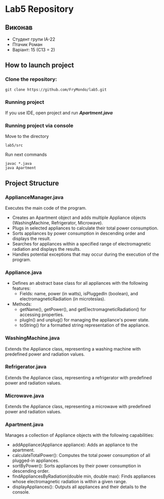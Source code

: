 # Lab5 Repository
## Виконав
- Студент групи ІА-22
- Птачик Роман
- Варіант: 15 (С13 = 2)
## How to launch project
### Clone the repository:
```
git clone https://github.com/FryMondo/lab5.git
```
### Running project
If you use IDE, open project and run ***Apartment.java***
### Running project via console
Move to the directory
```
lab5/src
```
Run next commands
```
javac *.java
java Apartment
```
## Project Structure
### ApplianceManager.java
Executes the main code of the program.
- Creates an Apartment object and adds multiple Appliance objects (WashingMachine, Refrigerator, Microwave).
- Plugs in selected appliances to calculate their total power consumption.
- Sorts appliances by power consumption in descending order and displays the result.
- Searches for appliances within a specified range of electromagnetic radiation and displays the results.
- Handles potential exceptions that may occur during the execution of the program.
### Appliance.java
- Defines an abstract base class for all appliances with the following features:
  - Fields: name, power (in watts), isPluggedIn (boolean), and electromagneticRadiation (in microteslas).
- Methods:
  - getName(), getPower(), and getElectromagneticRadiation() for accessing properties.
  - plugIn() and unplug() for managing the appliance's power state.
  - toString() for a formatted string representation of the appliance.
### WashingMachine.java
Extends the Appliance class, representing a washing machine with predefined power and radiation values.
### Refrigerator.java
Extends the Appliance class, representing a refrigerator with predefined power and radiation values.
### Microwave.java
Extends the Appliance class, representing a microwave with predefined power and radiation values.
### Apartment.java
Manages a collection of Appliance objects with the following capabilities:
- addAppliance(Appliance appliance): Adds an appliance to the apartment.
- calculateTotalPower(): Computes the total power consumption of all plugged-in appliances.
- sortByPower(): Sorts appliances by their power consumption in descending order.
- findAppliancesByRadiation(double min, double max): Finds appliances whose electromagnetic radiation is within a given range.
- displayAppliances(): Outputs all appliances and their details to the console.
